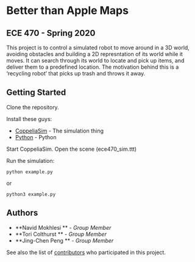 # Better than Apple Maps
## ECE 470 - Spring 2020

This project is to control a simulated robot to move around in a 3D world, avoiding obstacles and building a 2D represntation of its world while it moves. It can search through its world to locate and pick up items, and deliver them to a predefined location. The motivation behind this is a ‘recycling robot’ that picks up trash and throws it away.

## Getting Started

Clone the repository.

Install these guys:

* [CoppeliaSim](https://www.coppeliarobotics.com/) - The simulation thing
* [Python](https://python.org) - Python

Start CoppeliaSim. Open the scene (ece470_sim.ttt)

Run the simulation:

```
python example.py
```

or

```
python3 example.py
```

## Authors

* **Navid Mokhlesi ** - *Group Member*
* **Tori Colthurst ** - *Group Member*
* **Jing-Chen Peng ** - *Group Member*

See also the list of [contributors](https://github.com/your/project/contributors) who participated in this project.
